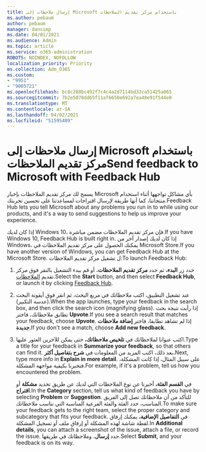 ```yaml
---
title: إرسال ملاحظات إلى Microsoft باستخدام مركز تقديم الملاحظات
ms.author: pebaum
author: pebaum
manager: dansimp
ms.date: 04/01/2021
ms.audience: Admin
ms.topic: article
ms.service: o365-administration
ROBOTS: NOINDEX, NOFOLLOW
localization_priority: Priority
ms.collection: Adm_O365
ms.custom:
- "9951"
- "9005721"
ms.openlocfilehash: bc8c288bc492f7c4c4a2d7114bd32ca51425a065
ms.sourcegitcommit: 7b2e5078dd65f11af6650e692a7ea48e91f544e0
ms.translationtype: MT
ms.contentlocale: ar-SA
ms.lasthandoff: 04/02/2021
ms.locfileid: "51595409"
---
```

# <a name="send-feedback-to-microsoft-with-feedback-hub"></a><span data-ttu-id="853f2-102">إرسال ملاحظات إلى Microsoft باستخدام مركز تقديم الملاحظات</span><span class="sxs-lookup"><span data-stu-id="853f2-102">Send feedback to Microsoft with Feedback Hub</span></span>

<span data-ttu-id="853f2-103">يسمح لك مركز تقديم الملاحظات بإخبار Microsoft بأي مشاكل تواجهها أثناء استخدام منتجاتنا، كما أنها طريقة لإرسال اقتراحات لمساعدتنا على تحسين تجربتك.</span><span class="sxs-lookup"><span data-stu-id="853f2-103">Feedback Hub lets you tell Microsoft about any problems you run in to while using our products, and it's a way to send suggestions to help us improve your experience.</span></span>

<span data-ttu-id="853f2-104">إذا كان لديك Windows 10، فإن مركز تقديم الملاحظات مضمن مباشرة.</span><span class="sxs-lookup"><span data-stu-id="853f2-104">If you have Windows 10, Feedback Hub is built right in.</span></span> <span data-ttu-id="853f2-105">إذا كان لديك إصدار آخر من Windows، يمكنك الحصول على مركز تقديم الملاحظات في Microsoft Store.</span><span class="sxs-lookup"><span data-stu-id="853f2-105">If you have another version of Windows, you can get Feedback Hub at the Microsoft Store.</span></span> <span data-ttu-id="853f2-106">ل تشغيل مركز تقديم الملاحظات:</span><span class="sxs-lookup"><span data-stu-id="853f2-106">To launch Feedback Hub:</span></span> 

1. <span data-ttu-id="853f2-107">حدد زر **البدء،** ثم حدد **مركز تقديم الملاحظات**، أو قم ببدء التشغيل بالنقر فوق مركز تقديم [الملاحظات](feedback-hub://).</span><span class="sxs-lookup"><span data-stu-id="853f2-107">Select the **Start** button, and then select **Feedback Hub**, or launch it by clicking [Feedback Hub](feedback-hub://).</span></span>

1. <span data-ttu-id="853f2-108">عند تشغيل التطبيق، اكتب ملاحظاتك في مربع البحث، ثم انقر فوق أيقونة البحث (عدسة التكبير).</span><span class="sxs-lookup"><span data-stu-id="853f2-108">When the app launches, type your feedback in the search box, and then click the search icon (magnifying glass).</span></span> <span data-ttu-id="853f2-109">إذا رأيت نتيجة بحث تطابق ملاحظاتك، فاختر **Upvote**.</span><span class="sxs-lookup"><span data-stu-id="853f2-109">If you see a search result that matches your feedback, choose **Upvote**.</span></span> <span data-ttu-id="853f2-110">إذا لم تشاهد تطابقا، فاختر **إضافة ملاحظات جديدة**.</span><span class="sxs-lookup"><span data-stu-id="853f2-110">If you don't see a match, choose **Add new feedback**.</span></span>

1. <span data-ttu-id="853f2-111">اكتب عنوانا لملاحظاتك في **تلخيص ملاحظاتك،** حتى يمكن للآخرين العثور عليها.</span><span class="sxs-lookup"><span data-stu-id="853f2-111">Type a title for your feedback in **Summarize your feedback**, so that others can find it.</span></span> <span data-ttu-id="853f2-112">بعد ذلك، اكتب المزيد من المعلومات في **شرح بتفاصيل أكثر.**</span><span class="sxs-lookup"><span data-stu-id="853f2-112">Next, type more info in **Explain in more detail**.</span></span> <span data-ttu-id="853f2-113">على سبيل المثال، إذا كانت المشكلة، فتخبرنا بكيفية مواجهة المشكلة.</span><span class="sxs-lookup"><span data-stu-id="853f2-113">For example, if it's a problem, tell us how you encountered the problem.</span></span>

    <span data-ttu-id="853f2-114">في **القسم الفئة،** أخبرنا عن نوع الملاحظات التي لديك عن طريق تحديد **مشكلة** أو **اقتراح**.</span><span class="sxs-lookup"><span data-stu-id="853f2-114">In the **Category** section, tell us what kind of feedback you have by selecting **Problem** or **Suggestion**.</span></span> <span data-ttu-id="853f2-115">للتأكد من أن ملاحظاتك تصل إلى الفريق المناسب، حدد الفئة والفئة الفرعية المناسبة التي تناسب ملاحظاتك.</span><span class="sxs-lookup"><span data-stu-id="853f2-115">To make sure your feedback gets to the right team, select the proper category and subcategory that fits your feedback.</span></span> <span data-ttu-id="853f2-116">في **التفاصيل الإضافية،** يمكنك إرفاق لقطة شاشة لهذه المشكلة أو إرفاق ملف أو تسجيل المشكلة.</span><span class="sxs-lookup"><span data-stu-id="853f2-116">In **Additional details**, you can attach a screenshot of the issue, attach a file, or record the issue.</span></span> <span data-ttu-id="853f2-117">حدد **إرسال**، وملاحظاتك في طريقها.</span><span class="sxs-lookup"><span data-stu-id="853f2-117">Select **Submit**, and your feedback is on its way.</span></span>


